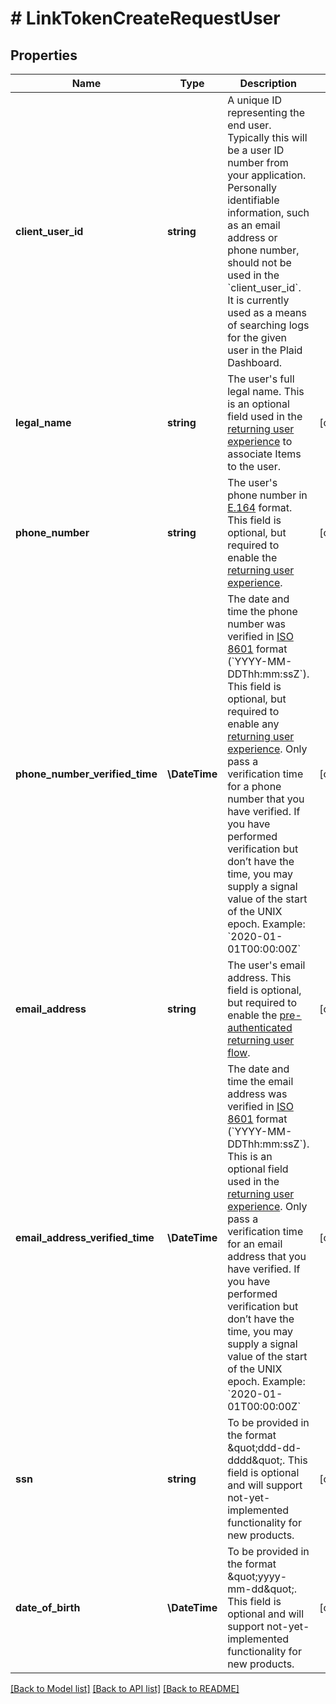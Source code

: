 # # LinkTokenCreateRequestUser

## Properties

Name | Type | Description | Notes
------------ | ------------- | ------------- | -------------
**client_user_id** | **string** | A unique ID representing the end user. Typically this will be a user ID number from your application. Personally identifiable information, such as an email address or phone number, should not be used in the &#x60;client_user_id&#x60;. It is currently used as a means of searching logs for the given user in the Plaid Dashboard. |
**legal_name** | **string** | The user&#39;s full legal name. This is an optional field used in the [returning user experience](https://plaid.com/docs/link/returning-user) to associate Items to the user. | [optional]
**phone_number** | **string** | The user&#39;s phone number in [E.164](https://en.wikipedia.org/wiki/E.164) format. This field is optional, but required to enable the [returning user experience](https://plaid.com/docs/link/returning-user). | [optional]
**phone_number_verified_time** | **\DateTime** | The date and time the phone number was verified in [ISO 8601](https://wikipedia.org/wiki/ISO_8601) format (&#x60;YYYY-MM-DDThh:mm:ssZ&#x60;). This field is optional, but required to enable any [returning user experience](https://plaid.com/docs/link/returning-user).   Only pass a verification time for a phone number that you have verified. If you have performed verification but don’t have the time, you may supply a signal value of the start of the UNIX epoch.   Example: &#x60;2020-01-01T00:00:00Z&#x60; | [optional]
**email_address** | **string** | The user&#39;s email address. This field is optional, but required to enable the [pre-authenticated returning user flow](https://plaid.com/docs/link/returning-user/#enabling-the-returning-user-experience). | [optional]
**email_address_verified_time** | **\DateTime** | The date and time the email address was verified in [ISO 8601](https://wikipedia.org/wiki/ISO_8601) format (&#x60;YYYY-MM-DDThh:mm:ssZ&#x60;). This is an optional field used in the [returning user experience](https://plaid.com/docs/link/returning-user).   Only pass a verification time for an email address that you have verified. If you have performed verification but don’t have the time, you may supply a signal value of the start of the UNIX epoch.   Example: &#x60;2020-01-01T00:00:00Z&#x60; | [optional]
**ssn** | **string** | To be provided in the format \&quot;ddd-dd-dddd\&quot;. This field is optional and will support not-yet-implemented functionality for new products. | [optional]
**date_of_birth** | **\DateTime** | To be provided in the format \&quot;yyyy-mm-dd\&quot;. This field is optional and will support not-yet-implemented functionality for new products. | [optional]

[[Back to Model list]](../../README.md#models) [[Back to API list]](../../README.md#endpoints) [[Back to README]](../../README.md)
